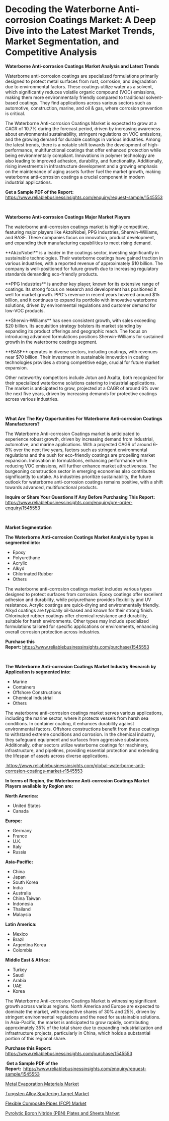 <p><h1>Decoding the Waterborne Anti-corrosion Coatings Market: A Deep Dive into the Latest Market Trends, Market Segmentation, and Competitive Analysis</h1></p><p><strong>Waterborne Anti-corrosion Coatings Market Analysis and Latest Trends</strong></p>
<p><p>Waterborne anti-corrosion coatings are specialized formulations primarily designed to protect metal surfaces from rust, corrosion, and degradation due to environmental factors. These coatings utilize water as a solvent, which significantly reduces volatile organic compound (VOC) emissions, making them more environmentally friendly compared to traditional solvent-based coatings. They find applications across various sectors such as automotive, construction, marine, and oil & gas, where corrosion prevention is critical.</p><p>The Waterborne Anti-corrosion Coatings Market is expected to grow at a CAGR of 10.7% during the forecast period, driven by increasing awareness about environmental sustainability, stringent regulations on VOC emissions, and the growing demand for durable coatings in various industries. Among the latest trends, there is a notable shift towards the development of high-performance, multifunctional coatings that offer enhanced protection while being environmentally compliant. Innovations in polymer technology are also leading to improved adhesion, durability, and functionality. Additionally, rising investments in infrastructure development and a growing emphasis on the maintenance of aging assets further fuel the market growth, making waterborne anti-corrosion coatings a crucial component in modern industrial applications.</p></p>
<p><strong>Get a Sample PDF of the Report:&nbsp;</strong> <a href="https://www.reliablebusinessinsights.com/enquiry/request-sample/1545553?utm_campaign=1837&utm_medium=2&utm_source=Github&utm_content=ia&utm_term=01022025&utm_id=waterborne-anti-corrosion-coatings">https://www.reliablebusinessinsights.com/enquiry/request-sample/1545553</a></p>
<p>&nbsp;</p>
<p><strong>Waterborne Anti-corrosion Coatings Major Market Players</strong></p>
<p><p>The waterborne anti-corrosion coatings market is highly competitive, featuring major players like AkzoNobel, PPG Industries, Sherwin-Williams, and BASF. These companies focus on innovation, product development, and expanding their manufacturing capabilities to meet rising demand.</p><p>**AkzoNobel** is a leader in the coatings sector, investing significantly in sustainable technologies. Their waterborne coatings have gained traction in various industries, with a reported revenue of approximately $10 billion. The company is well-positioned for future growth due to increasing regulatory standards demanding eco-friendly products.</p><p>**PPG Industries** is another key player, known for its extensive range of coatings. Its strong focus on research and development has positioned it well for market growth. PPG's revenue in recent years hovered around $15 billion, and it continues to expand its portfolio with innovative waterborne solutions, driven by environmental regulations and customer demand for low-VOC products.</p><p>**Sherwin-Williams** has seen consistent growth, with sales exceeding $20 billion. Its acquisition strategy bolsters its market standing by expanding its product offerings and geographic reach. The focus on introducing advanced formulations positions Sherwin-Williams for sustained growth in the waterborne coatings segment.</p><p>**BASF** operates in diverse sectors, including coatings, with revenues near $70 billion. Their investment in sustainable innovation in coating technologies provides a strong competitive edge, crucial for future market expansion.</p><p>Other noteworthy competitors include Jotun and Axalta, both recognized for their specialized waterborne solutions catering to industrial applications. The market is anticipated to grow, projected at a CAGR of around 6% over the next five years, driven by increasing demands for protective coatings across various industries.</p></p>
<p>&nbsp;</p>
<p><strong>What Are The Key Opportunities For Waterborne Anti-corrosion Coatings Manufacturers?</strong></p>
<p><p>The Waterborne Anti-corrosion Coatings market is anticipated to experience robust growth, driven by increasing demand from industrial, automotive, and marine applications. With a projected CAGR of around 6-8% over the next five years, factors such as stringent environmental regulations and the push for eco-friendly coatings are propelling market expansion. Innovation in formulations, enhancing performance while reducing VOC emissions, will further enhance market attractiveness. The burgeoning construction sector in emerging economies also contributes significantly to uptake. As industries prioritize sustainability, the future outlook for waterborne anti-corrosion coatings remains positive, with a shift towards advanced, multifunctional products.</p></p>
<p><strong>Inquire or Share Your Questions If Any Before Purchasing This Report:</strong> <a href="https://www.reliablebusinessinsights.com/enquiry/pre-order-enquiry/1545553?utm_campaign=1837&utm_medium=2&utm_source=Github&utm_content=ia&utm_term=01022025&utm_id=waterborne-anti-corrosion-coatings">https://www.reliablebusinessinsights.com/enquiry/pre-order-enquiry/1545553</a></p>
<p>&nbsp;</p>
<p><strong>Market Segmentation</strong></p>
<p><strong>The Waterborne Anti-corrosion Coatings Market Analysis by types is segmented into:</strong></p>
<p><ul><li>Epoxy</li><li>Polyurethane</li><li>Acrylic</li><li>Alkyd</li><li>Chlorinated Rubber</li><li>Others</li></ul></p>
<p><p>The waterborne anti-corrosion coatings market includes various types designed to protect surfaces from corrosion. Epoxy coatings offer excellent adhesion and durability, while polyurethane provides flexibility and UV resistance. Acrylic coatings are quick-drying and environmentally friendly. Alkyd coatings are typically oil-based and known for their strong finish. Chlorinated rubber coatings offer chemical resistance and durability, suitable for harsh environments. Other types may include specialized formulations tailored for specific applications or environments, enhancing overall corrosion protection across industries.</p></p>
<p><strong>Purchase this Report:&nbsp;</strong><a href="https://www.reliablebusinessinsights.com/purchase/1545553?utm_campaign=1837&utm_medium=2&utm_source=Github&utm_content=ia&utm_term=01022025&utm_id=waterborne-anti-corrosion-coatings">https://www.reliablebusinessinsights.com/purchase/1545553</a></p>
<p>&nbsp;</p>
<p><strong>The Waterborne Anti-corrosion Coatings Market Industry Research by Application is segmented into:</strong></p>
<p><ul><li>Marine</li><li>Containers</li><li>Offshore Constructions</li><li>Chemical Industrial</li><li>Others</li></ul></p>
<p><p>The waterborne anti-corrosion coatings market serves various applications, including the marine sector, where it protects vessels from harsh sea conditions. In container coating, it enhances durability against environmental factors. Offshore constructions benefit from these coatings to withstand extreme conditions and corrosion. In the chemical industry, they safeguard equipment and surfaces from aggressive substances. Additionally, other sectors utilize waterborne coatings for machinery, infrastructure, and pipelines, providing essential protection and extending the lifespan of assets across diverse applications.</p></p>
<p><a href="https://www.reliablebusinessinsights.com/global-waterborne-anti-corrosion-coatings-market-r1545553?utm_campaign=1837&utm_medium=2&utm_source=Github&utm_content=ia&utm_term=01022025&utm_id=waterborne-anti-corrosion-coatings">&nbsp;https://www.reliablebusinessinsights.com/global-waterborne-anti-corrosion-coatings-market-r1545553</a></p>
<p><strong>In terms of Region, the Waterborne Anti-corrosion Coatings Market Players available by Region are:</strong></p>
<p>
    <p> <strong> North America: </strong>
        <ul>
            <li>United States</li>
            <li>Canada</li>
        </ul>
        </p> 
    <p> <strong> Europe: </strong>
        <ul>
            <li>Germany</li>
            <li>France</li>
            <li>U.K.</li>
            <li>Italy</li>
            <li>Russia</li>
        </ul>
        </p> 
    <p> <strong> Asia-Pacific: </strong>
        <ul>
            <li>China</li>
            <li>Japan</li>
            <li>South Korea</li>
            <li>India</li>
            <li>Australia</li>
            <li>China Taiwan</li>
            <li>Indonesia</li>
            <li>Thailand</li>
            <li>Malaysia</li>
        </ul>
        </p> 
    <p> <strong> Latin America: </strong>
        <ul>
            <li>Mexico</li>
            <li>Brazil</li>
            <li>Argentina Korea</li>
            <li>Colombia</li>
        </ul>
        </p> 
    <p> <strong> Middle East & Africa: </strong>
        <ul>
            <li>Turkey</li>
            <li>Saudi</li>
            <li>Arabia</li>
            <li>UAE</li>
            <li>Korea</li>
        </ul>
    </p>
    </p>
<p><p>The Waterborne Anti-corrosion Coatings Market is witnessing significant growth across various regions. North America and Europe are expected to dominate the market, with respective shares of 30% and 25%, driven by stringent environmental regulations and the need for sustainable solutions. In Asia-Pacific, the market is anticipated to grow rapidly, contributing approximately 35% of the total share due to expanding industrialization and infrastructure projects, particularly in China, which holds a substantial portion of this regional share.</p></p>
<p><strong>Purchase this Report: </strong><a href="https://www.reliablebusinessinsights.com/purchase/1545553?utm_campaign=1837&utm_medium=2&utm_source=Github&utm_content=ia&utm_term=01022025&utm_id=waterborne-anti-corrosion-coatings">https://www.reliablebusinessinsights.com/purchase/1545553</a></p>
<p>&nbsp;<strong>Get a Sample PDF of the Report:&nbsp;&nbsp;</strong><a href="https://www.reliablebusinessinsights.com/enquiry/request-sample/1545553?utm_campaign=1837&utm_medium=2&utm_source=Github&utm_content=ia&utm_term=01022025&utm_id=waterborne-anti-corrosion-coatings">https://www.reliablebusinessinsights.com/enquiry/request-sample/1545553</a></p>
<p><strong></strong></p>
<p><p><a href="https://github.com/chkrselia/Market-Research-Report-List-1/blob/main/metal-evaporation-materials-market.md?utm_campaign=1837&utm_medium=2&utm_source=Github&utm_content=ia&utm_term=01022025&utm_id=waterborne-anti-corrosion-coatings">Metal Evaporation Materials Market</a></p><p><a href="https://github.com/moazugavate/Market-Research-Report-List-1/blob/main/tungsten-alloy-sputtering-target-market.md?utm_campaign=1837&utm_medium=2&utm_source=Github&utm_content=ia&utm_term=01022025&utm_id=waterborne-anti-corrosion-coatings">Tungsten Alloy Sputtering Target Market</a></p><p><a href="https://github.com/slmagaddam/Market-Research-Report-List-1/blob/main/flexible-composite-pipes-fcp-market.md?utm_campaign=1837&utm_medium=2&utm_source=Github&utm_content=ia&utm_term=01022025&utm_id=waterborne-anti-corrosion-coatings">Flexible Composite Pipes (FCP) Market</a></p><p><a href="https://github.com/iroldilom/Market-Research-Report-List-1/blob/main/pyrolytic-boron-nitride-pbn-plates-and-sheets-market.md?utm_campaign=1837&utm_medium=2&utm_source=Github&utm_content=ia&utm_term=01022025&utm_id=waterborne-anti-corrosion-coatings">Pyrolytic Boron Nitride (PBN) Plates and Sheets Market</a></p></p>